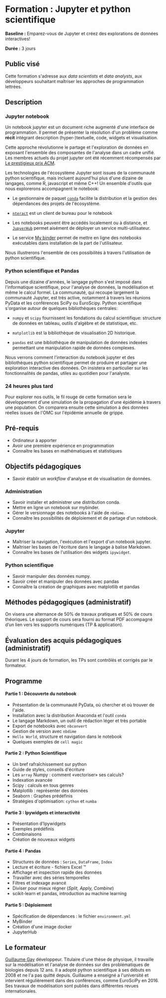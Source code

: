 # Formation : Jupyter et python scientifique
**Baseline :** Emparez-vous de Jupyter et créez des explorations de données interactives!

**Durée :** 3 jours

## Public visé

Cette formation s'adresse aux _data scientists_ et _data analysts_, aux développeurs souhaitant maîtriser les approches de programmation lettrées.

## Description

### Jupyter notebook

Un notebook jupyter est un document riche augmenté d'une interface de programmation. Il permet de présenter la résolution d'un problème comme **récit** intégrant description (hyper-)textuelle, code, widgets et visualisation.

Cette approche révolutionne le partage et l'exploration de données en exposant l'ensemble des composantes de l'analyse dans un cadre unifié. Les membres actuels du projet jupyter ont été récemment récompensés par
[Le prestigieux prix ACM](https://blog.jupyter.org/jupyter-receives-the-acm-software-system-award-d433b0dfe3a2).


Les technologies de l'écosystème Jupyter sont issues de la communauté python scientifique, mais incluent aujourd'hui plus d'une dizaine de langages, comme R, javascript et même C++! Un ensemble d'outils que nous explorerons accompagnent le notebook:

- Le gestionnaire de paquet [`conda`](https://conda.io/docs/) facilite la distribution et la gestion des dépendances des projets de l'écosystème.

- [`nteract`](https://nteract.io/) est un client de bureau pour le notebook

- Les notebooks peuvent être accédés localement ou à distance, et [`JupyerHub`](http://jupyterhub.readthedocs.io/en/latest/) permet aisément de déployer un service multi-utilisateur.

- Le service [My binder](https://mybinder.org/) permet de mettre en ligne des notebooks exécutables dans installation de la part de l'utilisateur.

Nous illustrerons l'ensemble de ces possibilités à travers l'utilisation de python scientifique.


### Python scientifique et Pandas

Depuis une dizaine d'années, le langage python s'est imposé dans l'informatique scientifique, pour l'analyse de données, la modélisation et même le calcul formel. La communauté, qui recoupe largement la communauté Jupyter, est très active, notamment à travers les réunions PyData et les conférences SciPy ou EuroScipy. Python scientifique s'organise autour de quelques bibliothèques centrales:

- `numpy` et `scipy` fournissent les fondations du calcul scientifique: structure de données en tableau, outils d'algèbre et de statistique, etc.

- `matplotlib` est la bibliothèque de visualisation 2D historique.

- `pandas` est une bibliothèque de manipulation de données indexées permettant une manipulation rapide de données complexes.


Nous verrons comment l'interaction du notebook jupyter et des bibliothèques python scientifique permet de produire et partager une exploration interactive des données. On insistera en particulier sur les fonctionnalités de pandas, utiles au quotidien pour l'analyste.


### 24 heures plus tard

Pour explorer nos outils, le fil rouge de cette formation sera le développement d'une simulation de la propagation d'une épidémie à travers une population. On comparera ensuite cette simulation à des données réelles issues de l'OMC sur l'épidémie annuelle de grippe.


## Pré-requis

* Ordinateur à apporter
* Avoir une première expérience en programmation
* Connaître les bases en mathématiques et statistiques

## Objectifs pédagogiques

- Savoir établir un _workflow_ d'analyse et de visualisation de données.

### Administration

- Savoir installer et administrer une distribution conda.
- Mettre en ligne un notebook sur mybinder.
- Gérer le versionnage des notebooks à l'aide de `nbdime`.
- Connaître les possibilités de déploiement et de partage d'un notebook.


### Jupyter

- Maîtriser la navigation, l'exécution et l'export d'un notebook jupyter.
- Maîtriser les bases de l'écriture dans le langage à balise Markdown.
- Connaître les bases de l'utilisation des widgets `ipywidget`.

### Python scientifique

- Savoir manipuler des données numpy.
- Savoir créer et manipuler des données avec pandas
- Connaître la création de graphiques avec matplotlib et pandas


## Méthodes pédagogiques (administratif)

On visera une alternance de 50% de travaux pratiques et 50% de cours théoriques.
Le support de cours sera fourni au format PDF accompagné d’un lien vers les supports numériques (TP & application).

## Évaluation des acquis pédagogiques (administratif)

Durant les 4 jours de formation, les TPs sont contrôlés et corrigés par le formateur.

## Programme

#### Partie 1 : Découverte du notebook

- Présentation de la communauté PyData, où chercher et où trouver de l'aide.
- Installation avec la distribution Anaconda et l'outil `conda`
- Le langage Markdown, un outil de rédaction léger et très portable
- Export de notebooks avec `nbconvert`
- Gestion de version avec `nbdime`
- `Hello World`, structure et navigation dans le notebook
- Quelques exemples de `cell magic`


#### Partie 2 : Python Scientifique

- Un bref rafraîchissement sur python
- Guide de styles, conseils d'écriture
- Les `array` Numpy : comment «vectoriser» ses calculs?
- Indexation avancée
- Scipy : calculs en tous genres
- Matplotlib : représenter des données
- Seaborn : Graphes prédéfinis
- Stratégies d'optimisation: `cython` et `numba`

#### Partie 3 : Ipywidgets et interactivité

- Présentation d'Ipywidgets
- Exemples prédéfinis
- Combinaisons
- Création de nouveaux widgets

#### Partie 4 : Pandas

- Structures de données :  `Series`, `DataFrame`, `Index`
- Lecture et écriture - fichiers Excel &trade;
- Affichage et inspection rapide des données
- Travailler avec des séries temporelles
- Filtres et indexage avancé
- Diviser pour mieux régner (_Split, Apply, Combine_)
- scikit-learn et pandas, introduction au machine learning


#### Partie 5 : Déploiement

- Spécification de dépendances : le fichier `environment.yml`
- MyBinder
- Création d'une image docker
- JupyterHub


## Le formateur

[Guillaume Gay](http://twitter.com/MorphoLG) développeur. Titulaire d'une thèse de physique, il travaille sur la modélisation et l'analyse de données sur des problématiques de biologies depuis 12 ans. Il a adopté python scientifique à ses débuts en 2008 et ne l'a pas quitté depuis. Guillaume a enseigné a l'université et intervient régulièrement dans des conférences, comme EuroSciPy en 2016. Ses travaux de modélisation sont publiés dans différentes revues internationales.
